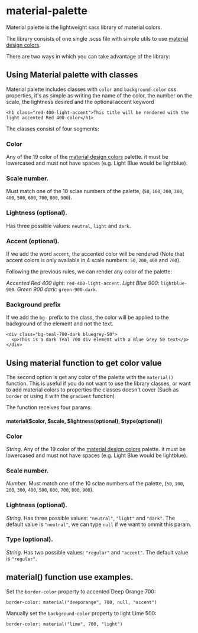 # material-palette
Material palette is the lightweight sass library of material colors.

The library consists of one single .scss file with simple utils to use [material design colors](https://material.io/design/color/).

There are two ways in which you can take advantage of the library:

## Using Material palette with classes

Material palette includes classes with `color` and `background-color` css properties, it's as simple as writing the name of the color, the number on the scale, the lightness desired and the optional accent keyword

```
<h1 class="red-400-light-accent">This title will be rendered with the light accented Red 400 color</h1> 
```
The classes consist of four segments:

### Color

Any of the 19 color of the [material design colors](https://material.io/design/color/) palette. it must be lowercased and must not have spaces (e.g. Light Blue would be lightblue).

### Scale number.

Must match one of the 10 sclae numbers of the palette, (`50`, `100`, `200`, `300`, `400`, `500`, `600`, `700`, `800`, `900`).

### Lightness (optional).

Has three possible values: `neutral`, `light` and `dark`.

### Accent (optional).

If we add the word `accent`, the accented color will be rendered (Note that accent colors is only available in 4 scale numbers: `50`, `200`, `400` and `700`).

Following the previous rules, we can render any color of the palette:

*Accented Red 400 light*: `red-400-light-accent`.
*Light Blue 900*: `lightblue-900`.
*Green 900 dark*: `green-900-dark`.

### Background prefix

If we add the `bg-` prefix to the class, the color will be applied to the background of the element and not the text.

```
<div class="bg-teal-700-dark bluegrey-50">
  <p>This is a dark Teal 700 div element with a Blue Grey 50 text</p>
</div>
```

## Using material function to get color value

The second option is get any color of the palette with the `material()` function. This is useful if you do not want to use the library classes, or want to add material colors to properties the classes doesn't cover (Such as `border` or using it with the `gradient` function)

The function receives four params:

#### material($color, $scale, $lightness(optional), $type(optional))

### Color

*String*. Any of the 19 color of the [material design colors](https://material.io/design/color/) palette. it must be lowercased and must not have spaces (e.g. Light Blue would be lightblue).

### Scale number.

*Number*. Must match one of the 10 sclae numbers of the palette, (`50`, `100`, `200`, `300`, `400`, `500`, `600`, `700`, `800`, `900`).

### Lightness (optional).

*String*. Has three possible values: `"neutral"`, `"light"` and `"dark"`. The default value is `"neutral"`, we can type `null` if we want to ommit this param.

### Type (optional).

*String*. Has two possible values: `"regular"` and `"accent"`. The default value is `"regular"`.

## material() function use examples.

Set the `border-color` property to accented Deep Orange 700:

`border-color: material("deeporange", 700, null, "accent")`

Manually set the `background-color` property to light Lime 500:

`border-color: material("lime", 700, "light")`



